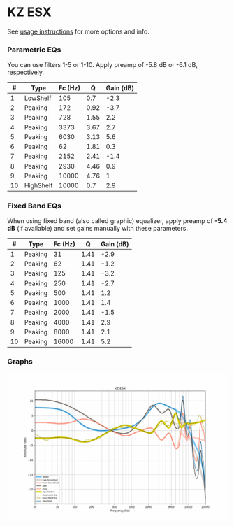 # KZ ESX
See [usage instructions](https://github.com/jaakkopasanen/AutoEq#usage) for more options and info.

### Parametric EQs
You can use filters 1-5 or 1-10. Apply preamp of -5.8 dB or -6.1 dB, respectively.

|   # | Type      |   Fc (Hz) |    Q |   Gain (dB) |
|-----|-----------|-----------|------|-------------|
|   1 | LowShelf  |       105 | 0.7  |        -2.3 |
|   2 | Peaking   |       172 | 0.92 |        -3.7 |
|   3 | Peaking   |       728 | 1.55 |         2.2 |
|   4 | Peaking   |      3373 | 3.67 |         2.7 |
|   5 | Peaking   |      6030 | 3.13 |         5.6 |
|   6 | Peaking   |        62 | 1.81 |         0.3 |
|   7 | Peaking   |      2152 | 2.41 |        -1.4 |
|   8 | Peaking   |      2930 | 4.46 |         0.9 |
|   9 | Peaking   |     10000 | 4.76 |         1   |
|  10 | HighShelf |     10000 | 0.7  |         2.9 |

### Fixed Band EQs
When using fixed band (also called graphic) equalizer, apply preamp of **-5.4 dB** (if available) and set gains manually with these parameters.

|   # | Type    |   Fc (Hz) |    Q |   Gain (dB) |
|-----|---------|-----------|------|-------------|
|   1 | Peaking |        31 | 1.41 |        -2.9 |
|   2 | Peaking |        62 | 1.41 |        -1.2 |
|   3 | Peaking |       125 | 1.41 |        -3.2 |
|   4 | Peaking |       250 | 1.41 |        -2.7 |
|   5 | Peaking |       500 | 1.41 |         1.2 |
|   6 | Peaking |      1000 | 1.41 |         1.4 |
|   7 | Peaking |      2000 | 1.41 |        -1.5 |
|   8 | Peaking |      4000 | 1.41 |         2.9 |
|   9 | Peaking |      8000 | 1.41 |         2.1 |
|  10 | Peaking |     16000 | 1.41 |         5.2 |

### Graphs
![](./KZ%20ESX.png)
